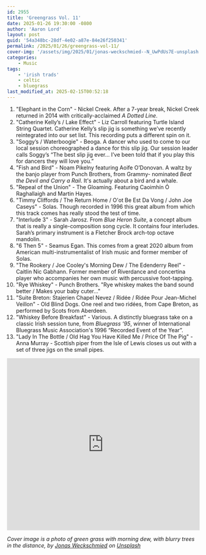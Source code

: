 ```yaml
---
id: 2955
title: 'Greengrass Vol. 11'
date: 2025-01-26 19:30:00 -0800
author: 'Aaron Lord'
layout: post
guid: '54a348bc-28df-4e02-a87e-84e26f250341'
permalink: /2025/01/26/greengrass-vol-11/
cover-img: '/assets/img/2025/01/jonas-weckschmied--N_UwPdUs7E-unsplash.jpg'
categories:
    - Music
tags:
    - 'irish trads'
    - celtic
    - bluegrass
last_modified_at: 2025-02-15T00:52:18
---
```


1. "Elephant in the Corn" - Nickel Creek. After a 7-year break, Nickel Creek returned in 2014 with critically-acclaimed _A Dotted Line_.
2. "Catherine Kelly’s / Lake Effect" - Liz Carroll featuring Turtle Island String Quartet. Catherine Kelly’s slip jig is something we’ve recently reintegrated into our set list. This recording puts a different spin on it.
3. "Soggy’s / Waterboogie" - Beoga. A dancer who used to come to our local session choreographed a dance for this slip jig. Our session leader calls Soggy’s “The best slip jig ever… I’ve been told that if you play this for dancers they will love you.”
4. "Fish and Bird" - Noam Pikelny featuring Aoife O’Donovan. A waltz by the banjo player from Punch Brothers, from Grammy- nominated _Beat the Devil and Carry a Rail_. It's actually about a bird and a whale.
5. "Repeal of the Union" - The Gloaming. Featuring Caoimhín Ó Raghallaigh and Martin Hayes.
6. "Timmy Cliffords / The Return Home / O'ot Be Est Da Vong / John Joe Caseys" - Solas. Though recorded in 1996 this great album from which this track comes has really stood the test of time.
7. "Interlude 3" - Sarah Jarosz. From _Blue Heron Suite_, a concept album that is really a single-composition song cycle. It contains four interludes. Sarah’s primary instrument is a Fletcher Brock arch-top octave mandolin.
8. "6 Then 5" - Seamus Egan. This comes from a great 2020 album from American multi-instrumentalist of Irish music and former member of Solas.
9. "The Rookery / Joe Cooley's Morning Dew / The Edenderry Reel" - Caitlin Nic Gabhann. Former member of Riverdance and concertina player who accompanies her own music with percussive foot-tapping.
10. "Rye Whiskey" - Punch Brothers. "Rye whiskey makes the band sound better / Makes your baby cuter..."
11. "Suite Breton: Stajerien Chapel Nevez / Ridée / Ridée Pour Jean-Michel Veillon" - Old Blind Dogs. One reel and two ridées, from Cape Breton, as performed by Scots from Aberdeen.
12. "Whiskey Before Breakfast" - Various. A distinctly bluegrass take on a classic Irish session tune, from _Bluegrass ‘95_, winner of International Bluegrass Music Association's 1996 “Recorded Event of the Year”.
13. "Lady In The Bottle / Old Hag You Have Killed Me / Price Of The Pig" - Anna Murray - Scottish piper from the Isle of Lewis closes us out with a set of three jigs on the small pipes.

<iframe allow="autoplay *; encrypted-media *;" frameborder="0" height="450" style="width:100%;max-width:660px;overflow:hidden;background:transparent;" sandbox="allow-forms allow-popups allow-same-origin allow-scripts allow-storage-access-by-user-activation allow-top-navigation-by-user-activation" src="https://embed.music.apple.com/us/playlist/greengrass-vol-11/pl.u-Ng33Gc2opVv"></iframe>

_Cover image is a photo of green grass with morning dew, with blurry trees in the distance, by <a href="https://unsplash.com/@jweckschmied?utm_content=creditCopyText&utm_medium=referral&utm_source=unsplash">Jonas Weckschmied</a> on <a href="https://unsplash.com/photos/selective-focus-photography-of-water-droplets-on-grasses--N_UwPdUs7E?utm_content=creditCopyText&utm_medium=referral&utm_source=unsplash">Unsplash</a>_
